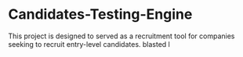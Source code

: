 # Candidates-Testing-Engine
This project is designed to served as a recruitment tool for companies seeking to recruit entry-level candidates.
blasted l



